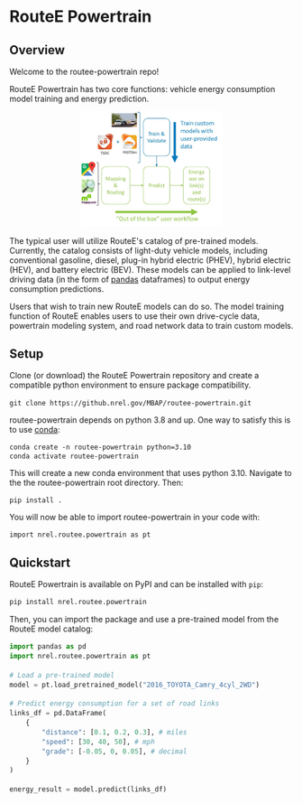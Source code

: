 # RouteE Powertrain

## Overview

Welcome to the routee-powertrain repo!

RouteE Powertrain has two core functions: vehicle energy consumption model training and energy prediction.

<p align="center">
  <img src="docs/wiki_imgs/routee_workflow.jpg" width="50%" height="50%">
</p>

The typical user will utilize RouteE's catalog of pre-trained models. Currently, the
catalog consists of light-duty vehicle models, including conventional gasoline, diesel, plug-in hybrid electric (PHEV),
hybrid electric (HEV), and battery electric (BEV). These models can be applied to link-level driving data (in the form
of [pandas](https://pandas.pydata.org/) dataframes) to output energy consumption predictions.

Users that wish to train new RouteE models can do so. The model training function of RouteE enables users to use their
own drive-cycle data, powertrain modeling system, and road network data to train custom models.

## Setup

Clone (or download) the RouteE Powertrain repository and create a compatible python environment to ensure package compatibility.

`git clone https://github.nrel.gov/MBAP/routee-powertrain.git`

routee-powertrain depends on python 3.8 and up. One way to satisfy this is to use [conda](https://conda.io/docs/):

```console
conda create -n routee-powertrain python=3.10
conda activate routee-powertrain
```

This will create a new conda environment that uses python 3.10. Navigate to the the routee-powertrain root directory. Then:

```console
pip install .
```

You will now be able to import routee-powertrain in your code with:

```console
import nrel.routee.powertrain as pt
```

## Quickstart

RouteE Powertrain is available on PyPI and can be installed with `pip`:

```bash
pip install nrel.routee.powertrain
```

Then, you can import the package and use a pre-trained model from the RouteE model catalog:

```python
import pandas as pd
import nrel.routee.powertrain as pt

# Load a pre-trained model
model = pt.load_pretrained_model("2016_TOYOTA_Camry_4cyl_2WD")

# Predict energy consumption for a set of road links
links_df = pd.DataFrame(
    {
        "distance": [0.1, 0.2, 0.3], # miles
        "speed": [30, 40, 50], # mph
        "grade": [-0.05, 0, 0.05], # decimal 
    }
)

energy_result = model.predict(links_df)
```

